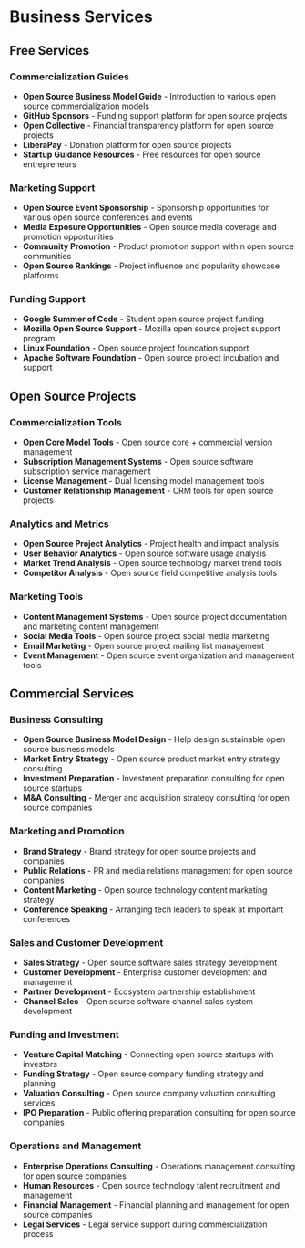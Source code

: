 # Business Services

## Free Services

### Commercialization Guides
- **Open Source Business Model Guide** - Introduction to various open source commercialization models
- **GitHub Sponsors** - Funding support platform for open source projects
- **Open Collective** - Financial transparency platform for open source projects
- **LiberaPay** - Donation platform for open source projects
- **Startup Guidance Resources** - Free resources for open source entrepreneurs

### Marketing Support
- **Open Source Event Sponsorship** - Sponsorship opportunities for various open source conferences and events
- **Media Exposure Opportunities** - Open source media coverage and promotion opportunities
- **Community Promotion** - Product promotion support within open source communities
- **Open Source Rankings** - Project influence and popularity showcase platforms

### Funding Support
- **Google Summer of Code** - Student open source project funding
- **Mozilla Open Source Support** - Mozilla open source project support program
- **Linux Foundation** - Open source project foundation support
- **Apache Software Foundation** - Open source project incubation and support

## Open Source Projects

### Commercialization Tools
- **Open Core Model Tools** - Open source core + commercial version management
- **Subscription Management Systems** - Open source software subscription service management
- **License Management** - Dual licensing model management tools
- **Customer Relationship Management** - CRM tools for open source projects

### Analytics and Metrics
- **Open Source Project Analytics** - Project health and impact analysis
- **User Behavior Analytics** - Open source software usage analysis
- **Market Trend Analysis** - Open source technology market trend tools
- **Competitor Analysis** - Open source field competitive analysis tools

### Marketing Tools
- **Content Management Systems** - Open source project documentation and marketing content management
- **Social Media Tools** - Open source project social media marketing
- **Email Marketing** - Open source project mailing list management
- **Event Management** - Open source event organization and management tools

## Commercial Services

### Business Consulting
- **Open Source Business Model Design** - Help design sustainable open source business models
- **Market Entry Strategy** - Open source product market entry strategy consulting
- **Investment Preparation** - Investment preparation consulting for open source startups
- **M&A Consulting** - Merger and acquisition strategy consulting for open source companies

### Marketing and Promotion
- **Brand Strategy** - Brand strategy for open source projects and companies
- **Public Relations** - PR and media relations management for open source companies
- **Content Marketing** - Open source technology content marketing strategy
- **Conference Speaking** - Arranging tech leaders to speak at important conferences

### Sales and Customer Development
- **Sales Strategy** - Open source software sales strategy development
- **Customer Development** - Enterprise customer development and management
- **Partner Development** - Ecosystem partnership establishment
- **Channel Sales** - Open source software channel sales system development

### Funding and Investment
- **Venture Capital Matching** - Connecting open source startups with investors
- **Funding Strategy** - Open source company funding strategy and planning
- **Valuation Consulting** - Open source company valuation consulting services
- **IPO Preparation** - Public offering preparation consulting for open source companies

### Operations and Management
- **Enterprise Operations Consulting** - Operations management consulting for open source companies
- **Human Resources** - Open source technology talent recruitment and management
- **Financial Management** - Financial planning and management for open source companies
- **Legal Services** - Legal service support during commercialization process